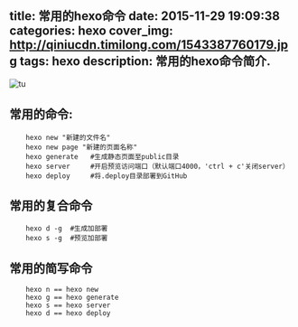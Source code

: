 title: 常用的hexo命令
date: 2015-11-29 19:09:38
categories: hexo
cover_img: http://qiniucdn.timilong.com/1543387760179.jpg
tags: hexo
description: 常用的hexo命令简介.
---

![tu](http://qiniucdn.timilong.com/1543387760179.jpg)

## 常用的命令:
```
    hexo new "新建的文件名"
    hexo new page "新建的页面名称"
    hexo generate   #生成静态页面至public目录
    hexo server     #开启预览访问端口（默认端口4000，'ctrl + c'关闭server）
    hexo deploy     #将.deploy目录部署到GitHub
```
    
## 常用的复合命令
```
    hexo d -g  #生成加部署
    hexo s -g  #预览加部署
```

## 常用的简写命令
```
    hexo n == hexo new
    hexo g == hexo generate
    hexo s == hexo server
    hexo d == hexo deploy
```
